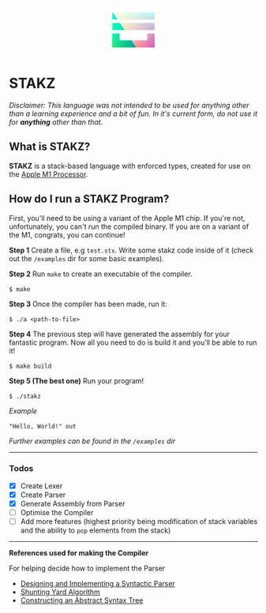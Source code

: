 <p align="center" width="100%"><img src="./icons/icon-alpha.png" alt="icon" width=100 height=100 style="display: block; margin: 0 auto" /></p>

# STAKZ
*Disclaimer: This language was not intended to be used for anything other than a learning experience and a bit of fun. In it's current form, do not use it for **anything** other than that.*

## What is STAKZ?
**STAKZ** is a stack-based language with enforced types, created for use on the [Apple M1 Processor](https://en.wikipedia.org/wiki/Apple_M1).

## How do I run a STAKZ Program?
First, you'll need to be using a variant of the Apple M1 chip. If you're not, unfortunately, you can't run the compiled binary.
If you are on a variant of the M1, congrats, you can continue!

**Step 1**
Create a file, e.g `test.stx`. Write some stakz code inside of it (check out the `/examples` dir for some basic examples).

**Step 2**
Run `make` to create an executable of the compiler.
```console
$ make
```

**Step 3**
Once the compiler has been made, run it:
```console
$ ./a <path-to-file>
```

**Step 4**
The previous step will have generated the assembly for your fantastic program. Now all you need to do is build it and you'll be able to run it!
```console
$ make build
```

**Step 5 (The best one)**
Run your program!
```console
$ ./stakz
```

*Example*
```stakz
"Hello, World!" out
```
*Further examples can be found in the `/examples` dir*

---

### Todos
- [x] Create Lexer
- [x] Create Parser
- [x] Generate Assembly from Parser
- [ ] Optimise the Compiler
- [ ] Add more features (highest priority being modification of stack variables and the ability to `pop` elements from the stack)

---

**References used for making the Compiler**

For helping decide how to implement the Parser
- [Designing and Implementing a Syntactic Parser](https://www.jstor.org/stable/24147875?seq=1#metadata_info_tab_contents)
- [Shunting Yard Algorithm](https://en.wikipedia.org/wiki/Shunting-yard_algorithm)
- [Constructing an Abstract Syntax Tree](https://stackoverflow.com/questions/1721553/how-to-construct-an-abstract-syntax-tree)
